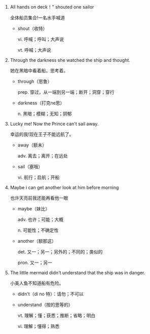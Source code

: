 1. All hands on deck！" shouted one sailor

    全体船员集合!一名水手喊道

    - shout（收特）

        vi. 呼喊；呼叫；大声说

        vt. 呼喊；大声说

2. Through the darkness she watched the ship and thought.

    她在黑暗中看着船，思考着。

    - through（思鲁）

        prep. 穿过，从一端到另一端；断开；洞穿；穿行

    - darkness（打克ne思）

        n. 黑暗；模糊；无知；阴郁
3. Lucky me! Now the Prince can't sail away.

    幸运的我!现在王子不能远航了。

    - away（额未）

        adv. 离去；离开；在远处

    - sail（塞哦）

        vi. 航行；启航；开船

4. Maybe i can get another look at him before morning

    也许天亮前我还能再看他一眼

    - maybe（妹比）

        adv. 也许；可能；大概

        n. 可能性；不确定性

    - another（额那这）

        det. 又一；另一；另外的；不同的；类似的

        pron. 又一；另一

5. The little mermaid didn't understand that the ship was in danger.

    小美人鱼不知道船有危险。

    - didn't（di no 特）：请勿；不可以

    - understand（按的思等的）

        vt. 理解；懂；获悉；推断；省略；明白

        vi. 理解；懂得；熟悉








